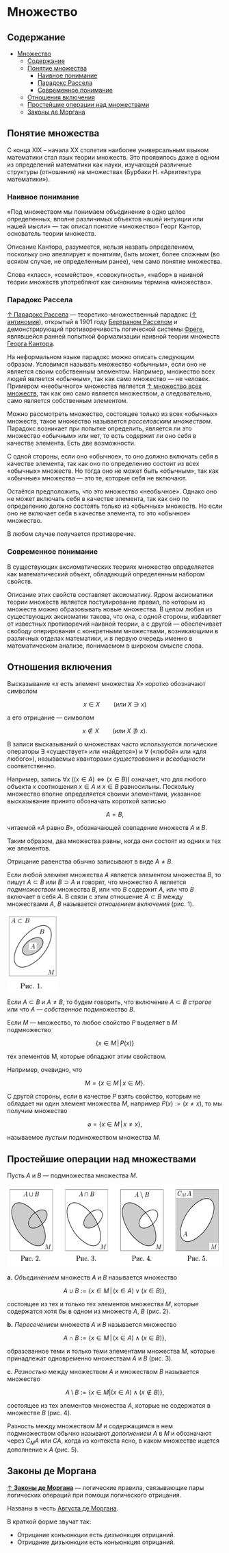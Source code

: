 # Множество

## Содержание

- [Множество](#множество)
  - [Содержание](#содержание)
  - [Понятие множества](#понятие-множества)
    - [Наивное понимание](#наивное-понимание)
    - [Парадокс Рассела](#парадокс-рассела)
    - [Современное понимание](#современное-понимание)
  - [Отношения включения](#отношения-включения)
  - [Простейшие операции над множествами](#простейшие-операции-над-множествами)
  - [Законы де Моргана](#законы-де-моргана)

## Понятие множества

С конца XIX – начала XX столетия наиболее универсальным языком математики стал язык теории множеств. Это проявилось даже в одном из определений математики как науки, изучающей различные структуры (отношения) на множествах (Бурбаки Н. «Архитектура математики»).

### Наивное понимание

«Под множеством мы понимаем объединение в одно целое определенных, вполне различимых объектов нашей интуиции или нашей мысли» — так описал понятие «множество» Георг Кантор, основатель теории множеств.

Описание Кантора, разумеется, нельзя назвать определением, поскольку оно апеллирует к понятиям, быть может, более сложным (во всяком случае, не определенным ранее), чем само понятие множества.

Слова «класс», «семейство», «совокупность», «набор» в наивной теории множеств употребляют как синонимы термина «множество».

### Парадокс Рассела

[↑ Парадокс Рассела](ttps://ru.wikipedia.org/wiki/Парадокс_Рассела) — теоретико-множественный парадокс ([↑ антиномия](https://ru.wikipedia.org/wiki/Антиномия)), открытый в 1901 году [Бертраном Расселом](../математика/математики.md#рассел-бертран) и демонстрирующий противоречивость логической системы [Фреге](../математика/математики.md#фреге-готлоб), являвшейся ранней попыткой формализации наивной теории множеств [Георга Кантора](../математика/математики.md#кантор-георг).

На неформальном языке парадокс можно описать следующим образом. Условимся называть множество «обычным», если оно не является своим собственным элементом. Например, множество всех людей является «обычным», так как само множество — не человек. Примером «необычного» множества является [↑ множество всех множеств](https://ru.wikipedia.org/wiki/Универсальное_множество), так как оно само является множеством, а следовательно, само является собственным элементом.

Можно рассмотреть множество, состоящее только из всех «обычных» множеств, такое множество называется _расселовским множеством_. Парадокс возникает при попытке определить, является ли это множество «обычным» или нет, то есть содержит ли оно себя в качестве элемента. Есть две возможности.

С одной стороны, если оно «обычное», то оно должно включать себя в качестве элемента, так как оно по определению состоит из всех «обычных» множеств. Но тогда оно не может быть «обычным», так как «обычные» множества — это те, которые себя не включают.

Остаётся предположить, что это множество «необычное». Однако оно не может включать себя в качестве элемента, так как оно по определению должно состоять только из «обычных» множеств. Но если оно не включает себя в качестве элемента, то это «обычное» множество.

В любом случае получается противоречие.

### Современное понимание

В существующих аксиоматических теориях множество определяется как математический объект, обладающий определенным набором свойств.

Описание этих свойств составляет аксиоматику. Ядром аксиоматики теории множеств является постулирование правил, по которым из множеств можно образовывать новые множества. В целом любая из существующих аксиоматик такова, что она, с одной стороны, избавляет от известных противоречий наивной теории, а с другой — обеспечивает свободу оперирования с конкретными множествами, возникающими в различных отделах математики, и в первую очередь именно в математическом анализе, понимаемом в широком смысле слова.

## Отношения включения

Высказывание «$x$ есть элемент множества $X$» коротко обозначают символом

$$x \in X \qquad (или \; X \ni x)$$

а его отрицание — символом

$$x \notin X \qquad (или \; X \notni x).$$

В записи высказываний о множествах часто используются логические операторы $\exists$ «существует» или «найдется») и $\forall$ («любой» или «для любого»), называемые кванторами _существования_ и _всеобщности_ соответственно.

Например, запись $\forall x \; ((x \in A) \Leftrightarrow (x \in B))$ означает, что для любого объекта $x$ соотношения $x \in A$ и $x \in B$ равносильны. Поскольку множество вполне определяется своими элементами, указанное высказывание принято обозначать короткой записью

$$A= B,$$

читаемой «$A$ равно $B$», обозначающей совпадение множеств $A$ и $B$.

Таким образом, два множества равны, когда они состоят из одних и тех же элементов.

Отрицание равенства обычно записывают в виде $A \neq B$.

Если любой элемент множества $A$ является элементом множества $B$, то пишут $A \subset B$ или $B \supset A$ и говорят, что множество A является _подмножеством_ множества $B$, или что $B$ содержит $A$, или что $B$ включает в себя $A$. В связи с этим отношение $A \subset B$ между множествами $A$, $B$ называется _отношением включения_ (рис. 1).

<img src="картинки/28.png" width="120px" alt=""/>

Если $A \subset B$ и $A \neq B$, то будем говорить, что включение $A \subset B$ _строгое_ или что $A$ — _собственное_ подмножество $B$.

Если $M$ — множество, то любое свойство $P$ выделяет в $M$ подмножество

$$\{ x \in M \,| \, P(x) \}$$

тех элементов M, которые обладают этим свойством.

Например, очевидно, что

$$M = \{ x \in M \,| \,  x \in M \}.$$

С другой стороны, если в качестве $P$ взять свойство, которым не обладает ни один элемент множества $M$, например $P(x) := (x  \neq x)$, то мы получим множество

$$\varnothing = \{ x \in M \,| \,  x \neq x \},$$

называемое _пустым_ подмножеством множества $M$.

## Простейшие операции над множествами

Пусть $A$ и $B$ — подмножества множества $M$.

<img src="картинки/29.jpg" height="190px" alt=""/>

**a.** _Объединением_ множеств $A$ и $B$ называется множество

$$A \cup B := \{ x \in M \, | \, (x \in A) \lor (x∈B) \},$$

состоящее из тех и только тех элементов множества $M$, которые содержатся хотя бы в одном из множеств $A$, $B$ (рис. 2).

**b.** _Пересечением_ множеств $A$ и $B$ называется множество

$$A∩B := \{ x \in M \, | \, (x \in A) \land (x \in B) \},$$

образованное теми и только теми элементами множества $M$, которые принадлежат одновременно множествам $A$ и $B$ (рис. 3).

**c.** _Разностью_ между множеством $A$ и множеством $B$ называется множество

$$A \setminus B := \{ x \in M | (x \in A) \land (x \notin B) \},$$

состоящее из тех элементов множества $A$, которые не содержатся в множестве $B$ (рис. 4).

Разность между множеством $M$ и содержащимся в нем подмножеством обычно называют _дополнением_ $A$ в $M$ и обозначают через $C_MA$ или $CA$, когда из контекста ясно, в каком множестве ищется дополнение к $A$ (рис. 5).

## Законы де Моргана

[↑ **Законы де Моргана**](https://ru.wikipedia.org/wiki/Законы_де_Моргана) — логические правила, связывающие пары логических операций при помощи логического отрицания.

Названы в честь [Августа де Моргана](../математика/математики.md#морган-август-де).

В краткой форме звучат так:

- Отрицание конъюнкции есть дизъюнкция отрицаний.
- Отрицание дизъюнкции есть конъюнкция отрицаний.
